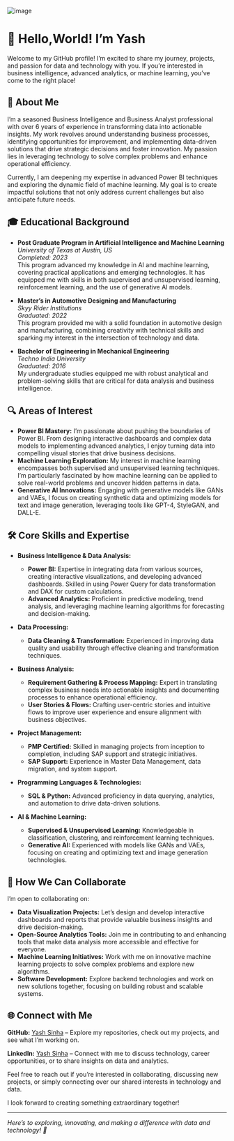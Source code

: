 ![image](https://camo.githubusercontent.com/ec6442ce4f6678a618ee77730e0784219b2fe877957705d82f6422702c14d0df/68747470733a2f2f6d69726f2e6d656469756d2e636f6d2f76322f726573697a653a6669743a3637392f302a7444356b4543324a59634b4848307a4f2e676966)
# 👋 Hello,World! I’m Yash 

Welcome to my GitHub profile! I’m excited to share my journey, projects, and passion for data and technology with you. If you’re interested in business intelligence, advanced analytics, or machine learning, you’ve come to the right place!

## 🌟 About Me

I’m a seasoned Business Intelligence and Business Analyst professional with over 6 years of experience in transforming data into actionable insights. My work revolves around understanding business processes, identifying opportunities for improvement, and implementing data-driven solutions that drive strategic decisions and foster innovation. My passion lies in leveraging technology to solve complex problems and enhance operational efficiency.

Currently, I am deepening my expertise in advanced Power BI techniques and exploring the dynamic field of machine learning. My goal is to create impactful solutions that not only address current challenges but also anticipate future needs.

## 🎓 Educational Background

- **Post Graduate Program in Artificial Intelligence and Machine Learning**  
   *University of Texas at Austin, US*  
  *Completed: 2023*  
  This program advanced my knowledge in AI and machine learning, covering practical applications and emerging technologies. It has equipped me with skills in both supervised and unsupervised learning, reinforcement learning, and the use of generative AI models.
  
- **Master’s in Automotive Designing and Manufacturing**  
  *Skyy Rider Institutions*  
  *Graduated: 2022*  
  This program provided me with a solid foundation in automotive design and manufacturing, combining creativity with technical skills and sparking my interest in the intersection of technology and data.

- **Bachelor of Engineering in Mechanical Engineering**  
  *Techno India University*  
  *Graduated: 2016*  
  My undergraduate studies equipped me with robust analytical and problem-solving skills that are critical for data analysis and business intelligence.


## 🔍 Areas of Interest

- **Power BI Mastery:** I’m passionate about pushing the boundaries of Power BI. From designing interactive dashboards and complex data models to implementing advanced analytics, I enjoy turning data into compelling visual stories that drive business decisions.
- **Machine Learning Exploration:** My interest in machine learning encompasses both supervised and unsupervised learning techniques. I’m particularly fascinated by how machine learning can be applied to solve real-world problems and uncover hidden patterns in data.
- **Generative AI Innovations:** Engaging with generative models like GANs and VAEs, I focus on creating synthetic data and optimizing models for text and image generation, leveraging tools like GPT-4, StyleGAN, and DALL-E.

## 🛠️ Core Skills and Expertise


- **Business Intelligence & Data Analysis:**
  - **Power BI:** Expertise in integrating data from various sources, creating interactive visualizations, and developing advanced dashboards. Skilled in using Power Query for data transformation and DAX for custom calculations.
  - **Advanced Analytics:** Proficient in predictive modeling, trend analysis, and leveraging machine learning algorithms for forecasting and decision-making.

- **Data Processing:**
  - **Data Cleaning & Transformation:** Experienced in improving data quality and usability through effective cleaning and transformation techniques.

- **Business Analysis:**
  - **Requirement Gathering & Process Mapping:** Expert in translating complex business needs into actionable insights and documenting processes to enhance operational efficiency.
  - **User Stories & Flows:** Crafting user-centric stories and intuitive flows to improve user experience and ensure alignment with business objectives.

- **Project Management:**
  - **PMP Certified:** Skilled in managing projects from inception to completion, including SAP support and strategic initiatives.
  - **SAP Support:** Experience in Master Data Management, data migration, and system support.

- **Programming Languages & Technologies:**
  - **SQL & Python:** Advanced proficiency in data querying, analytics, and automation to drive data-driven solutions.

- **AI & Machine Learning:**
  - **Supervised & Unsupervised Learning:** Knowledgeable in classification, clustering, and reinforcement learning techniques.
  - **Generative AI:** Experienced with models like GANs and VAEs, focusing on creating and optimizing text and image generation technologies.

## 🚀 How We Can Collaborate

I’m open to collaborating on:
- **Data Visualization Projects:** Let’s design and develop interactive dashboards and reports that provide valuable business insights and drive decision-making.
- **Open-Source Analytics Tools:** Join me in contributing to and enhancing tools that make data analysis more accessible and effective for everyone.
- **Machine Learning Initiatives:** Work with me on innovative machine learning projects to solve complex problems and explore new algorithms.
- **Software Development:** Explore backend technologies and work on new solutions together, focusing on building robust and scalable systems.

## 🌐 Connect with Me

**GitHub:** [Yash Sinha](https://github.com/Yashe2024) – Explore my repositories, check out my projects, and see what I’m working on.
  
**LinkedIn:** [Yash Sinha](https://www.linkedin.com/in/yashsinha2024/) – Connect with me to discuss technology, career opportunities, or to share insights on data and analytics.

Feel free to reach out if you’re interested in collaborating, discussing new projects, or simply connecting over our shared interests in technology and data. 

I look forward to creating something extraordinary together!

---

*Here’s to exploring, innovating, and making a difference with data and technology! 🌟*


  

 


